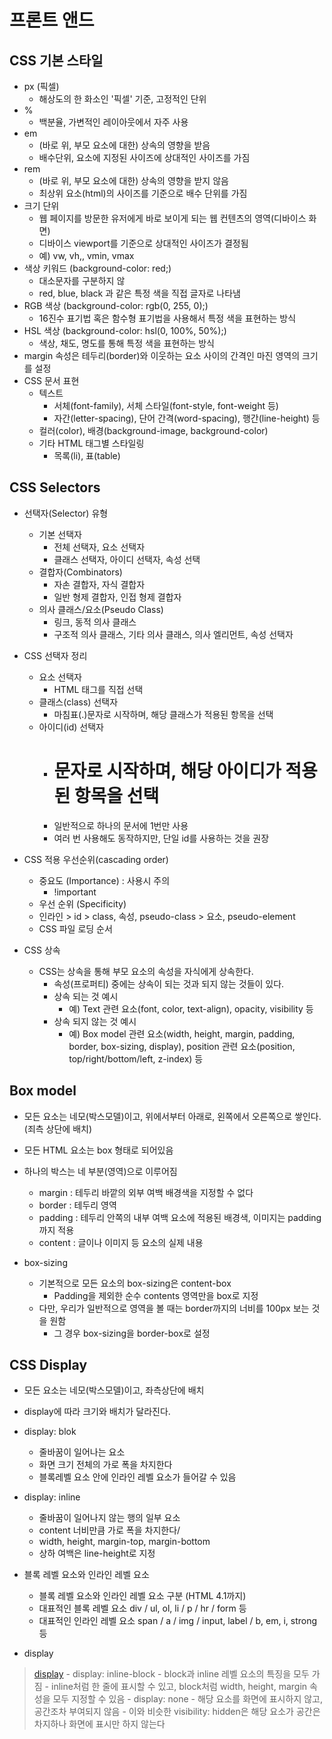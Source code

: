 # 프론트 앤드
## CSS 기본 스타일
- px (픽셀)
    - 해상도의 한 화소인 '픽셀' 기준, 고정적인 단위
- %
    - 백분율, 가변적인 레이아웃에서 자주 사용
- em
    - (바로 위, 부모 요소에 대한) 상속의 영향을 받음
    - 배수단위, 요소에 지정된 사이즈에 상대적인 사이즈를 가짐
- rem
    - (바로 위, 부모 요소에 대한) 상속의 영향을 받지 않음
    - 최상위 요소(html)의 사이즈를 기준으로 배수 단위를 가짐
- 크기 단위
    - 웹 페이지를 방문한 유저에게 바로 보이게 되는 웹 컨텐츠의 영역(디바이스 화면)
    - 디바이스 viewport를 기준으로 상대적인 사이즈가 결정됨
    - 예) vw, vh,, vmin, vmax
- 색상 키워드 (background-color: red;)
    - 대소문자를 구분하지 않
    - red, blue, black 과 같은 특정 색을 직접 글자로 나타냄
- RGB 색상 (background-color: rgb(0, 255, 0);)
    - 16진수 표기법 혹은 함수형 표기법을 사용해서 특정 색을 표현하는 방식
- HSL 색상 (background-color: hsl(0, 100%, 50%);)
    - 색상, 채도, 명도를 통해 특정 색을 표현하는 방식
- margin 속성은 테두리(border)와 이웃하는 요소 사이의 간격인 마진 영역의 크기를 설정
- CSS 문서 표현
    - 텍스트
        - 서체(font-family), 서체 스타일(font-style, font-weight 등)
        - 자간(letter-spacing), 단어 간격(word-spacing), 행간(line-height) 등
    - 컬러(color), 배경(background-image, background-color)
    - 기타 HTML 태그별 스타일링
        - 목록(li), 표(table)

## CSS Selectors
- 선택자(Selector) 유형
    - 기본 선택자
        - 전체 선택자, 요소 선택자
        - 클래스 선택자, 아이디 선택자, 속성 선택
    - 결합자(Combinators)
        - 자손 결합자, 자식 결합자
        - 일반 형제 결합자, 인접 형제 결합자
    - 의사 클래스/요소(Pseudo Class)
        - 링크, 동적 의사 클래스
        - 구조적 의사 클래스, 기타 의사 클래스, 의사 엘리먼트, 속성 선택자

- CSS 선택자 정리
    - 요소 선택자
        - HTML 태그를 직접 선택
    - 클래스(class) 선택자
        - 마침표(.)문자로 시작하며, 해당 클래스가 적용된 항목을 선택
    - 아이디(id) 선택자
        - # 문자로 시작하며, 해당 아이디가 적용된 항목을 선택
        - 일반적으로 하나의 문서에 1번만 사용
        - 여러 번 사용해도 동작하지만, 단일 id를 사용하는 것을 권장

- CSS 적용 우선순위(cascading order)
    - 중요도 (Importance) : 사용시 주의
        - !important
    - 우선 순위 (Specificity)
    - 인라인 > id > class, 속성, pseudo-class > 요소, pseudo-element
    - CSS 파일 로딩 순서

- CSS 상속
    - CSS는 상속을 통해 부모 요소의 속성을 자식에게 상속한다.
        - 속성(프로퍼티) 중에는 상속이 되는 것과 되지 않는 것들이 있다.
        - 상속 되는 것 예시
            - 예) Text 관련 요소(font, color, text-align), opacity, visibility 등
        - 상속 되지 않는 것 예시
            - 예) Box model 관련 요소(width, height, margin, padding, border, box-sizing, display),
                position 관련 요소(position, top/right/bottom/left, z-index) 등

## Box model
- 모든 요소는 네모(박스모델)이고, 위에서부터 아래로, 왼쪽에서 오른쪽으로 쌓인다.(죄측 상단에 배치)
- 모든 HTML 요소는 box 형태로 되어있음
- 하나의 박스는 네 부분(영역)으로 이루어짐
    - margin : 테두리 바깥의 외부 여백 배경색을 지정할 수 없다
    - border : 테두리 영역
    - padding : 테두리 안쪽의 내부 여백 요소에 적용된 배경색, 이미지는 padding까지 적용
    - content : 글이나 이미지 등 요소의 실제 내용

- box-sizing
    - 기본적으로 모든 요소의 box-sizing은 content-box
        - Padding을 제외한 순수 contents 영역만을 box로 지정
    - 다만, 우리가 일반적으로 영역을 볼 때는 border까지의 너비를 100px 보는 것을 원함
        - 그 경우 box-sizing을 border-box로 설정

## CSS Display
- 모든 요소는 네모(박스모델)이고, 좌측상단에 배치
- display에 따라 크기와 배치가 달라진다.

- display: blok
    - 줄바꿈이 일어나는 요소
    - 화면 크기 전체의 가로 폭을 차지한다
    - 블록레벨 요소 안에 인라인 레벨 요소가 들어갈 수 있음
- display: inline
    - 줄바꿈이 일어나지 않는 행의 일부 요소
    - content 너비만큼 가로 폭을 차지한다/
    - width, height, margin-top, margin-bottom
    - 상하 여백은 line-height로 지정

- 블록 레벨 요소와 인라인 레벨 요소
    - 블록 레벨 요소와 인라인 레벨 요소 구분 (HTML 4.1까지)
    - 대표적인 블록 레벨 요소 div / ul, ol, li / p / hr / form 등
    - 대표적인 인라인 레벨 요소 span / a / img / input, label / b, em, i, strong 등

- display
> [display](https://developer.mozilla.org/ko/docs/Web/CSS/display)
    - display: inline-block
        - block과 inline 레벨 요소의 특징을 모두 가짐
        - inline처럼 한 줄에 표시할 수 있고, block처럼 width, height, margin 속성을 모두 지정할 수 있음
    - display: none
        - 해당 요소를 화면에 표시하지 않고, 공간조차 부여되지 않음
        - 이와 비슷한 visibility: hidden은 해당 요소가 공간은 차지하나 화면에 표시만 하지 않는다